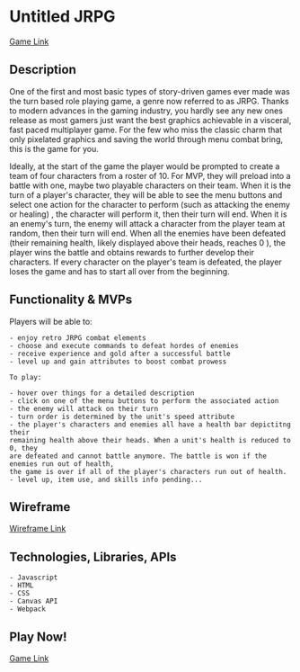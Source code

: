 # Untitled JRPG

[Game Link](https://kevinnatera.github.io/Untitled-JRPG/)

## Description
One of the first and most basic types of story-driven games ever made was the turn based role playing game, a genre now referred to as JRPG. Thanks to modern advances in the gaming industry, you hardly see any new ones release as most gamers just want the best graphics achievable in a visceral, fast paced multiplayer game. For the few who miss the classic charm that only pixelated graphics and saving the world through menu combat bring, this is the game for you.

Ideally, at the start of the game the player would be prompted to create a team of four characters from a roster of 10. For MVP, they will preload into a battle with one, maybe two playable characters on their team. When it is the turn of a player's character, they will be able to see the menu buttons and select one action for the character to perform (such as attacking the enemy or healing) , the character will perform it, then their turn will end. When it is an enemy's turn, the enemy will attack a character from the player team at random, then their turn will end. When all the enemies have been defeated (their remaining health, likely displayed above their heads, reaches 0 ), the player wins the battle and obtains rewards to further develop their characters. If every character on the player's team is defeated, the player loses the game and has to start all over from the beginning. 

## Functionality & MVPs

Players will be able to:

    - enjoy retro JRPG combat elements
    - choose and execute commands to defeat hordes of enemies
    - receive experience and gold after a successful battle
    - level up and gain attributes to boost combat prowess

    To play:

    - hover over things for a detailed description
    - click on one of the menu buttons to perform the associated action
    - the enemy will attack on their turn
    - turn order is determined by the unit's speed attribute
    - the player's characters and enemies all have a health bar depictitng their
    remaining health above their heads. When a unit's health is reduced to 0, they
    are defeated and cannot battle anymore. The battle is won if the enemies run out of health,
    the game is over if all of the player's characters run out of health.
    - level up, item use, and skills info pending...


## Wireframe

[Wireframe Link](https://wireframe.cc/XP7Uxa)

## Technologies, Libraries, APIs

    - Javascript
    - HTML
    - CSS
    - Canvas API
    - Webpack
    
## Play Now!
[Game Link](https://kevinnatera.github.io/Untitled-JRPG/)
